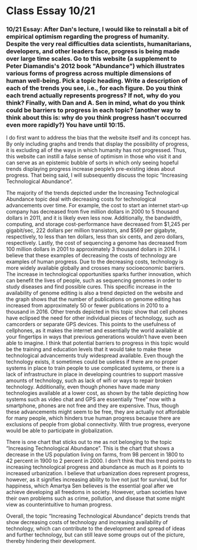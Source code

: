# Class Essay 10/21

### 10/21 Essay: After Dan's lecture, I would like to reinstall a bit of empirical optimism regarding the progress of humanity. Despite the very real difficulties data scientists, humanitarians, developers, and other leaders face, progress is being made over large time scales. Go to this website (a supplement to Peter Diamandis's 2012 book "Abundance") which illustrates various forms of progress across multiple dimensions of human well-being. Pick a topic heading. Write a description of each of the trends you see, i.e., for each figure. Do you think each trend actually represents progress? If not, why do you think? Finally, with Dan and A. Sen in mind, what do you think could be barriers to progress in each topic? (another way to think about this is: why do you think progress hasn't occurred even more rapidly?) You have until 10:15.


I do first want to address the bias that the website itself and its concept has. By only including graphs and trends that display the possibility of progress, it is excluding all of the ways in which humanity has not progressed. Thus, this website can instill a false sense of optimism in those who visit it and can serve as an epistemic bubble of sorts in which only seeing hopeful trends displaying progress increase people’s pre-existing ideas about progress. That being said, I will subsequently discuss the topic “Increasing Technological Abundance”. 
  
The majority of the trends depicted under the Increasing Technological Abundance topic deal with decreasing costs for technological advancements over time. For example, the cost to start an internet start-up company has decreased from five million dollars in 2000 to 5 thousand dollars in 2011, and it is likely even less now. Additionally, the bandwidth, computing, and storage cost-performance have decreased from $1,245 per gigabit/sec, 222 dollars per million transistors, and $569 per gigabyte, respectively, to less than ten dollars, less than six cents, and zero dollars, respectively. Lastly, the cost of sequencing a genome has decreased from 100 million dollars in 2001 to approximately 3 thousand dollars in 2014. I believe that these examples of decreasing the costs of technology are examples of human progress. Due to the decreasing costs, technology is more widely available globally and crosses many socioeconomic barriers. The increase in technological opportunities sparks further innovation, which can benefit the lives of people, such as sequencing genomes in order to study diseases and find possible cures. This specific increase in the availability of genome editing is also a trend depicted on the website and the graph shows that the number of publications on genome editing has increased from approximately 50 or fewer publications in 2010 to a thousand in 2016. Other trends depicted in this topic show that cell phones have eclipsed the need for other individual pieces of technology, such as camcorders or separate GPS devices. This points to the usefulness of cellphones, as it makes the internet and essentially the world available at your fingertips in ways that previous generations wouldn’t have even been able to imagine. I think that potential barriers to progress in this topic would be the training and education levels that it would take to make these technological advancements truly widespread available. Even though the technology exists, it sometimes could be useless if there are no proper systems in place to train people to use complicated systems, or there is a lack of infrastructure in place in developing countries to support massive amounts of technology, such as lack of wifi or ways to repair broken technology. Additionally, even though phones have made many technologies available at a lower cost, as shown by the table depicting how systems such as video chat and GPS are essentially “free” now with a smartphone, phones are not free and they are expensive. Thus, though these advancements might seem to be free, they are actually not affordable for many people, which hinders true human progress because there are exclusions of people from global connectivity. With true progress, everyone would be able to participate in globalization. 
  
There is one chart that sticks out to me as not belonging to the topic “Increasing Technological Abundance”. This is the chart that shows a decrease in the US population living on farms, from 98 percent in 1800 to 42 percent in 1900 to 2 percent in 2000. I don’t think that this trend points to increasing technological progress and abundance as much as it points to increased urbanization. I believe that urbanization does represent progress, however, as it signifies increasing ability to live not just for survival, but for happiness, which Amartya Sen believes is the essential goal after we achieve developing all freedoms in society. However, urban societies have their own problems such as crime, pollution, and disease that some might view as counterintuitive to human progress. 
  
Overall, the topic “Increasing Technological Abundance” depicts trends that show decreasing costs of technology and increasing availability of technology, which can contribute to the development and spread of ideas and further technology, but can still leave some groups out of the picture, thereby hindering their development. 
	
